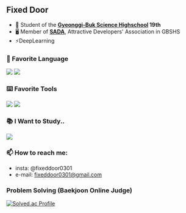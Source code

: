 ## Fixed Door

- 🏫 Student of the **[Gyeonggi-Buk Science Highschool]([https://gbs.hs.kr/](https://gbs-h.goeujb.kr/gbs-h/main.)) 19th**
- 🖥 Member of **[SADA]([https://sada.gbshs.kr](https://www.youtube.com/@sada8040))**, Attractive Developers' Association in GBSHS
- ⚡DeepLearning
  
### 💬 Favorite Language
<a href="https://python.org"><img src="https://img.shields.io/badge/-Python-4dabf7?style=for-the-badge&logo=Python&logoColor=white"/></a> 
<img src="https://img.shields.io/badge/java-007396?style=flat-square&logo=java&logoColor=white"/>
 
### ⌨️ Favorite Tools
<a href="https://pytorch.org/"><img src="https://img.shields.io/badge/-pytorch-EE4C2C?style=for-the-badge&logo=pytorch&logoColor=white"/></a>
<a href="https://www.tensorflow.org/?hl=ko"><img src="https://img.shields.io/badge/-TensorFlow-FF6F00?style=for-the-badge&logo=tensorflow&logoColor=white"/></a>

### 📚 I Want to Study..
<a href="https://www.typescriptlang.org/"><img src="https://img.shields.io/badge/-Typescript-3178C6?style=for-the-badge&logo=typescript&logoColor=white"/></a>

### 📫 How to reach me:
- insta: @fixeddoor0301
- e-mail: fixeddoor0301@gmail.com
  
### Problem Solving (Baekjoon Online Judge)
[![Solved.ac Profile](http://mazassumnida.wtf/api/v2/generate_badge?boj=fixed0301)](https://solved.ac/fixed0301/)

<!--
**fixed0301/fixed0301** is a ✨ _special_ ✨ repository because its `README.md` (this file) appears on your GitHub profile.

Here are some ideas to get you started:

- 🔭 I’m currently working on ...
- 🌱 I’m currently learning ...
- 👯 I’m looking to collaborate on ...
- 🤔 I’m looking for help with ...
- 💬 Ask me about ...
- 📫 How to reach me: ...
- 😄 Pronouns: ...
- ⚡ Fun fact: ...
-->
